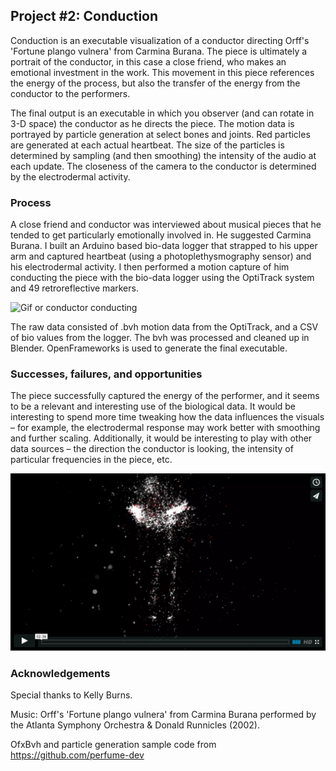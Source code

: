 ## Project #2: Conduction

Conduction is an executable visualization of a conductor directing Orff's 'Fortune plango vulnera' from Carmina Burana. The piece is ultimately a portrait of the conductor, in this case a close friend, who makes an emotional investment in the work. This movement in this piece references the energy of the process, but also the transfer of the energy from the conductor to the performers.

The final output is an executable in which you observer (and can rotate in 3-D space) the conductor as he directs the piece. The motion data is portrayed by particle generation at select bones and joints. Red particles are generated at each actual heartbeat. The size of the particles is determined by sampling (and then smoothing) the intensity of the audio at each update. The closeness of the camera to the conductor is determined by the electrodermal activity.

### Process

A close friend and conductor was interviewed about musical pieces that he tended to get particularly emotionally involved in. He suggested Carmina Burana. I built an Arduino based bio-data logger that strapped to his upper arm and captured heartbeat (using a photoplethysmography sensor) and his electrodermal activity. I then performed a motion capture of him conducting the piece with the bio-data logger using the OptiTrack system and 49 retroreflective markers. 

![Gif or conductor conducting](./media/project2/project2.gif)

The raw data consisted of .bvh motion data from the OptiTrack, and a CSV of bio values from the logger. The bvh was processed and cleaned up in Blender. OpenFrameworks is used to generate the final executable.

### Successes, failures, and opportunities

The piece successfully captured the energy of the performer, and it seems to be a relevant and interesting use of the biological data. It would be interesting to spend more time tweaking how the data influences the visuals – for example, the electrodermal response may work better with smoothing and further scaling. Additionally, it would be interesting to play with other data sources – the direction the conductor is looking, the intensity of particular frequencies in the piece, etc.



[![Screenshot from video](./media/project2/vimeo.png)](https://vimeo.com/143579528)

### Acknowledgements

Special thanks to Kelly Burns.

Music: Orff's 'Fortune plango vulnera' from Carmina Burana performed by the Atlanta Symphony Orchestra & Donald Runnicles (2002).

OfxBvh and particle generation sample code from https://github.com/perfume-dev